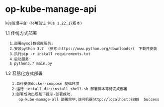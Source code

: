 # op-kube-manage-api
```
k8s管理平台 (环境验证:k8s 1.22.17版本)
```

1.1 传统方式部署
```
  1.部署mysql数据库服务;
  2.安装python 3.7 （参考:https://www.python.org/downloads/） 下载并安装
  3.执行pip -r install requirements.txt 
  4.启动服务:
  $ python3.7 main.py
```

1.2 容器化方式部署
```
   1.自行安装docker-compose 基础环境
   2.运行 install_dir/install_shell.sh 部署脚本等待完成部署
   3.部署成功出现如下提示-部署成功.
      op-kube-manage-all 部署完毕,访问机器http://localhost:8888  Success
```
